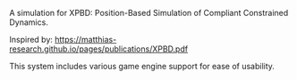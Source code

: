 A simulation for XPBD: Position-Based Simulation of Compliant Constrained Dynamics.

Inspired by: https://matthias-research.github.io/pages/publications/XPBD.pdf

This system includes various game engine support for ease of usability.
